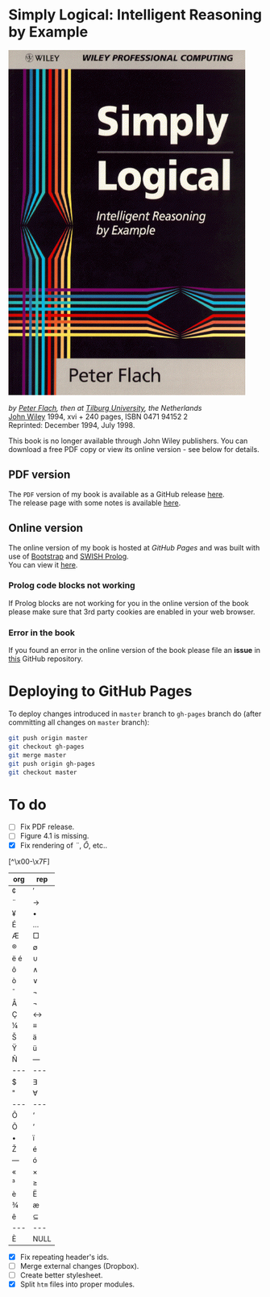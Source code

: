 # Simply Logical: Intelligent Reasoning by Example #


![](img/SLfront.gif "Simply Logical cover")

*by [Peter Flach](https://www.cs.bris.ac.uk/~flach/index.html), then at [Tilburg University](http://www.tilburguniversity.nl/), the Netherlands*  
[John Wiley](http://www.wiley.co.uk/) 1994, xvi + 240 pages, ISBN 0471 94152 2  
Reprinted: December 1994, July 1998.

This book is no longer available through John Wiley publishers. You can download a free PDF copy or view its online version - see below for details.

## PDF version ##
The `PDF` version of my book is available as a GitHub release [here](https://github.com/So-Cool/simply-logical/releases/download/v1.0/SL.pdf).  
The release page with some notes is available [here](https://github.com/So-Cool/simply-logical/releases/tag/v1.0).

## Online version ##
The online version of my book is hosted at *GitHub Pages* and was built with use of [Bootstrap](http://getbootstrap.com/) and [SWISH Prolog](http://swish.swi-prolog.org/).  
You can view it [here](http://so-cool.github.io/simply-logical).

### Prolog code blocks not working ###
If Prolog blocks are not working for you in the online version of the book please make sure that 3rd party cookies are enabled in your web browser.

### Error in the book ###
If you found an error in the online version of the book please file an **issue** in [this](https://github.com/So-Cool/simply-logical) GitHub repository.

# Deploying to GitHub Pages #
To deploy changes introduced in `master` branch to `gh-pages` branch do (after committing all changes on `master` branch):
``` bash
git push origin master
git checkout gh-pages
git merge master
git push origin gh-pages
git checkout master
```

# To do #
- [ ] Fix PDF release.
- [ ] Figure 4.1 is missing.
- [X] Fix rendering of *¨*, *Ô*, etc..

[^\x00-\x7F]

| org | rep      |
| --- | ---      |
| ¢   | &prime;  |
| ¨   | &rarr;   |
| ¥   | &bull;   |
| É   | &hellip; |
| Æ   | &#x25A1; |
| ®   | &#8709;  |
| ë é | &cup;    |
| ô   | &and;    |
| ò   | &or;     |
| ¯   | &not;    |
| Â   | &not;    |
| Ç   | &harr;   |
| ¼   | &equiv;  |
| Š   | &auml;   |
| Ÿ   | &uuml;   |
| Ñ   | &mdash;  |
| --- | ---      |
| $   | &exist;  |
| "   | &forall; |
| --- | ---      |
| Ô   | &lsquo;  |
| Õ   | &rsquo;  |
| •   | &iuml;   |
| Ž   | &eacute; |
| —   | &oacute; |
| «   | &times;  |
| ³   | &ge;     |
| è   | &Euml;   |
| ¾   | &aelig;  |
| ê   | &sube;   |
| --- | ---      |
| È   | NULL     |

- [X] Fix repeating header's ids.
- [ ] Merge external changes (Dropbox).
- [ ] Create better stylesheet.
- [X] Split `htm` files into proper modules.
